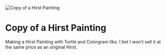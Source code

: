 ![Copy of a Hirst Painting](url "hirst.jpg of a Hirst Painting")
# Copy of a Hirst Painting
Making a Hirst Painting with Turtle and Colorgram libs. I bet I won't sell it at the same price as an original Hirst.
